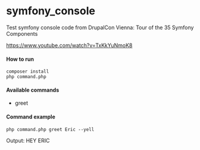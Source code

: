 # symfony_console
Test symfony console code from DrupalCon Vienna: Tour of the 35 Symfony Components

https://www.youtube.com/watch?v=TxKkYuNmoK8

#### How to run
```
composer install
php command.php
```

#### Available commands

* greet

#### Command example

```
php command.php greet Eric --yell
```

Output: HEY ERIC
